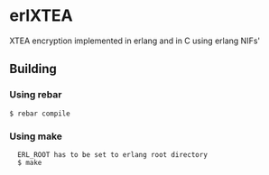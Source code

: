 erlXTEA
=======

XTEA encryption implemented in erlang and in C
using erlang NIFs'

Building
--------
### Using rebar ###
    $ rebar compile

### Using make ###
      ERL_ROOT has to be set to erlang root directory
      $ make
      

